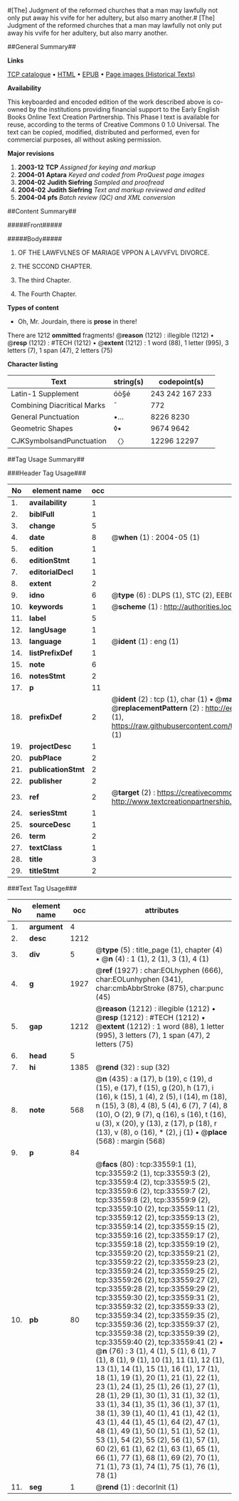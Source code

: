 #[The] Judgment of the reformed churches that a man may lawfully not only put away his vvife for her adultery, but also marry another.#
[The] Judgment of the reformed churches that a man may lawfully not only put away his vvife for her adultery, but also marry another.

##General Summary##

**Links**

[TCP catalogue](http://www.ota.ox.ac.uk/tcp/)  • 
[HTML](http://tei.it.ox.ac.uk/tcp/Texts-HTML/free/A46/A46350.html)  • 
[EPUB](http://tei.it.ox.ac.uk/tcp/Texts-EPUB/free/A46/A46350.epub) • 
[Page images (Historical Texts)](https://data.historicaltexts.jisc.ac.uk/view?pubId=eebo-99829123e&pageId=eebo-99829123e-33559-1)

**Availability**

This keyboarded and encoded edition of the
	       work described above is co-owned by the institutions
	       providing financial support to the Early English Books
	       Online Text Creation Partnership. This Phase I text is
	       available for reuse, according to the terms of Creative
	       Commons 0 1.0 Universal. The text can be copied,
	       modified, distributed and performed, even for
	       commercial purposes, all without asking permission.

**Major revisions**

1. __2003-12__ __TCP__ *Assigned for keying and markup*
1. __2004-01__ __Aptara__ *Keyed and coded from ProQuest page images*
1. __2004-02__ __Judith Siefring__ *Sampled and proofread*
1. __2004-02__ __Judith Siefring__ *Text and markup reviewed and edited*
1. __2004-04__ __pfs__ *Batch review (QC) and XML conversion*

##Content Summary##

#####Front#####

#####Body#####

1. OF THE LAWFVLNES
OF MARIAGE VPPON A LAVVFVL
DIVORCE.

1. THE SCCOND CHAPTER.

1. The third Chapter.

1. The Fourth Chapter.

**Types of content**

  * Oh, Mr. Jourdain, there is **prose** in there!

There are 1212 **ommitted** fragments! 
 @__reason__ (1212) : illegible (1212)  •  @__resp__ (1212) : #TECH (1212)  •  @__extent__ (1212) : 1 word (88), 1 letter (995), 3 letters (7), 1 span (47), 2 letters (75)

**Character listing**


|Text|string(s)|codepoint(s)|
|---|---|---|
|Latin-1 Supplement|óò§é|243 242 167 233|
|Combining             Diacritical Marks|̄|772|
|General Punctuation|•…|8226 8230|
|Geometric Shapes|◊▪|9674 9642|
|CJKSymbolsandPunctuation|〈〉|12296 12297|

##Tag Usage Summary##

###Header Tag Usage###

|No|element name|occ|attributes|
|---|---|---|---|
|1.|__availability__|1||
|2.|__biblFull__|1||
|3.|__change__|5||
|4.|__date__|8| @__when__ (1) : 2004-05 (1)|
|5.|__edition__|1||
|6.|__editionStmt__|1||
|7.|__editorialDecl__|1||
|8.|__extent__|2||
|9.|__idno__|6| @__type__ (6) : DLPS (1), STC (2), EEBO-CITATION (1), PROQUEST (1), VID (1)|
|10.|__keywords__|1| @__scheme__ (1) : http://authorities.loc.gov/ (1)|
|11.|__label__|5||
|12.|__langUsage__|1||
|13.|__language__|1| @__ident__ (1) : eng (1)|
|14.|__listPrefixDef__|1||
|15.|__note__|6||
|16.|__notesStmt__|2||
|17.|__p__|11||
|18.|__prefixDef__|2| @__ident__ (2) : tcp (1), char (1)  •  @__matchPattern__ (2) : ([0-9\-]+):([0-9IVX]+) (1), (.+) (1)  •  @__replacementPattern__ (2) : http://eebo.chadwyck.com/downloadtiff?vid=$1&page=$2 (1), https://raw.githubusercontent.com/textcreationpartnership/Texts/master/tcpchars.xml#$1 (1)|
|19.|__projectDesc__|1||
|20.|__pubPlace__|2||
|21.|__publicationStmt__|2||
|22.|__publisher__|2||
|23.|__ref__|2| @__target__ (2) : https://creativecommons.org/publicdomain/zero/1.0/ (1), http://www.textcreationpartnership.org/docs/. (1)|
|24.|__seriesStmt__|1||
|25.|__sourceDesc__|1||
|26.|__term__|2||
|27.|__textClass__|1||
|28.|__title__|3||
|29.|__titleStmt__|2||


###Text Tag Usage###

|No|element name|occ|attributes|
|---|---|---|---|
|1.|__argument__|4||
|2.|__desc__|1212||
|3.|__div__|5| @__type__ (5) : title_page (1), chapter (4)  •  @__n__ (4) : 1 (1), 2 (1), 3 (1), 4 (1)|
|4.|__g__|1927| @__ref__ (1927) : char:EOLhyphen (666), char:EOLunhyphen (341), char:cmbAbbrStroke (875), char:punc (45)|
|5.|__gap__|1212| @__reason__ (1212) : illegible (1212)  •  @__resp__ (1212) : #TECH (1212)  •  @__extent__ (1212) : 1 word (88), 1 letter (995), 3 letters (7), 1 span (47), 2 letters (75)|
|6.|__head__|5||
|7.|__hi__|1385| @__rend__ (32) : sup (32)|
|8.|__note__|568| @__n__ (435) : a (17), b (19), c (19), d (15), e (17), f (15), g (20), h (17), i (16), k (15), 1 (4), 2 (5), l (14), m (18), n (15), 3 (8), 4 (8), 5 (4), 6 (7), 7 (4), 8 (10), O (2), 9 (7), q (16), s (16), t (16), u (3), x (20), y (13), z (17), p (18), r (13), v (8), o (16), * (2), j (1)  •  @__place__ (568) : margin (568)|
|9.|__p__|84||
|10.|__pb__|80| @__facs__ (80) : tcp:33559:1 (1), tcp:33559:2 (1), tcp:33559:3 (2), tcp:33559:4 (2), tcp:33559:5 (2), tcp:33559:6 (2), tcp:33559:7 (2), tcp:33559:8 (2), tcp:33559:9 (2), tcp:33559:10 (2), tcp:33559:11 (2), tcp:33559:12 (2), tcp:33559:13 (2), tcp:33559:14 (2), tcp:33559:15 (2), tcp:33559:16 (2), tcp:33559:17 (2), tcp:33559:18 (2), tcp:33559:19 (2), tcp:33559:20 (2), tcp:33559:21 (2), tcp:33559:22 (2), tcp:33559:23 (2), tcp:33559:24 (2), tcp:33559:25 (2), tcp:33559:26 (2), tcp:33559:27 (2), tcp:33559:28 (2), tcp:33559:29 (2), tcp:33559:30 (2), tcp:33559:31 (2), tcp:33559:32 (2), tcp:33559:33 (2), tcp:33559:34 (2), tcp:33559:35 (2), tcp:33559:36 (2), tcp:33559:37 (2), tcp:33559:38 (2), tcp:33559:39 (2), tcp:33559:40 (2), tcp:33559:41 (2)  •  @__n__ (76) : 3 (1), 4 (1), 5 (1), 6 (1), 7 (1), 8 (1), 9 (1), 10 (1), 11 (1), 12 (1), 13 (1), 14 (1), 15 (1), 16 (1), 17 (1), 18 (1), 19 (1), 20 (1), 21 (1), 22 (1), 23 (1), 24 (1), 25 (1), 26 (1), 27 (1), 28 (1), 29 (1), 30 (1), 31 (1), 32 (1), 33 (1), 34 (1), 35 (1), 36 (1), 37 (1), 38 (1), 39 (1), 40 (1), 41 (1), 42 (1), 43 (1), 44 (1), 45 (1), 64 (2), 47 (1), 48 (1), 49 (1), 50 (1), 51 (1), 52 (1), 53 (1), 54 (2), 55 (2), 56 (1), 57 (1), 60 (2), 61 (1), 62 (1), 63 (1), 65 (1), 66 (1), 77 (1), 68 (1), 69 (2), 70 (1), 71 (1), 73 (1), 74 (1), 75 (1), 76 (1), 78 (1)|
|11.|__seg__|1| @__rend__ (1) : decorInit (1)|
